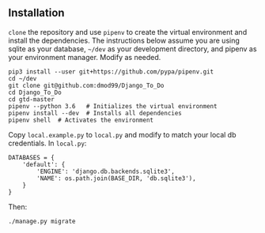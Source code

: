 
## Installation

`clone` the repository and use `pipenv` to create the virtual environment and install the dependencies. The instructions below assume you are using sqlite as your database, `~/dev` as your development directory, and pipenv as your environment manager. Modify as needed.

```
pip3 install --user git+https://github.com/pypa/pipenv.git
cd ~/dev
git clone git@github.com:dmod99/Django_To_Do
cd Django_To_Do
cd gtd-master
pipenv --python 3.6   # Initializes the virtual environment
pipenv install --dev  # Installs all dependencies
pipenv shell  # Activates the environment
```

Copy `local.example.py` to `local.py` and modify to match your local db credentials. In `local.py`:

```
DATABASES = {
    'default': {
        'ENGINE': 'django.db.backends.sqlite3',
        'NAME': os.path.join(BASE_DIR, 'db.sqlite3'),
    }
}
```

Then:

`./manage.py migrate`
